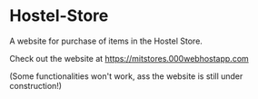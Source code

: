 # Hostel-Store
A website for purchase of items in the Hostel Store.

Check out the website at https://mitstores.000webhostapp.com

(Some functionalities won't work, ass the website is still under construction!)
